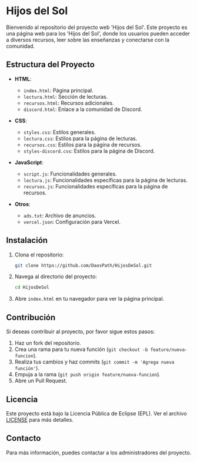 
# Hijos del Sol

Bienvenido al repositorio del proyecto web 'Hijos del Sol'. Este proyecto es una página web para los 'Hijos del Sol', donde los usuarios pueden acceder a diversos recursos, leer sobre las enseñanzas y conectarse con la comunidad.

## Estructura del Proyecto

- **HTML**: 
  - `index.html`: Página principal.
  - `lectura.html`: Sección de lecturas.
  - `recursos.html`: Recursos adicionales.
  - `discord.html`: Enlace a la comunidad de Discord.

- **CSS**: 
  - `styles.css`: Estilos generales.
  - `lectura.css`: Estilos para la página de lecturas.
  - `recursos.css`: Estilos para la página de recursos.
  - `styles-discord.css`: Estilos para la página de Discord.

- **JavaScript**: 
  - `script.js`: Funcionalidades generales.
  - `lectura.js`: Funcionalidades específicas para la página de lecturas.
  - `recursos.js`: Funcionalidades específicas para la página de recursos.

- **Otros**:
  - `ads.txt`: Archivo de anuncios.
  - `vercel.json`: Configuración para Vercel.

## Instalación

1. Clona el repositorio:
   ```bash
   git clone https://github.com/DaosPath/HijosDeSol.git
   ```

2. Navega al directorio del proyecto:
   ```bash
   cd HijosDeSol
   ```

3. Abre `index.html` en tu navegador para ver la página principal.

## Contribución

Si deseas contribuir al proyecto, por favor sigue estos pasos:

1. Haz un fork del repositorio.
2. Crea una rama para tu nueva función (`git checkout -b feature/nueva-funcion`).
3. Realiza tus cambios y haz commits (`git commit -m 'Agrega nueva función'`).
4. Empuja a la rama (`git push origin feature/nueva-funcion`).
5. Abre un Pull Request.

## Licencia

Este proyecto está bajo la Licencia Pública de Eclipse (EPL). Ver el archivo [LICENSE](LICENSE.md) para más detalles.

## Contacto

Para más información, puedes contactar a los administradores del proyecto.
